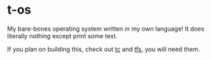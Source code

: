 # t-os
My bare-bones operating system written in my own language! It does literally nothing except print some text.

If you plan on building this, check out [tc](https://github.com/tiagoporsch/tc) and [tfs](https://github.com/tiagoporsch/tfs), you will need them.
